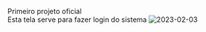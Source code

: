 Primeiro projeto oficial <br>
Esta tela serve para fazer login do sistema
![2023-02-03](https://user-images.githubusercontent.com/117351991/216505156-4f32800a-7228-4fce-a99a-00fe073682c8.png)
